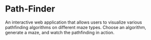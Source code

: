 # Path-Finder
An interactive web application that allows users to visualize various pathfinding algorithms on different maze types. Choose an algorithm, generate a maze, and watch the pathfinding in action.
